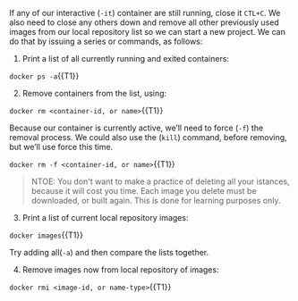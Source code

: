 If any of our interactive (`-it`) container are still running, close it `CTL+C`. We also need to close any others down and remove all other previously used images from our local repository list so we can start a new project. We can do that by issuing a series or commands, as follows:

1. Print a list of all currently running and exited containers:

`docker ps -a`{{T1}}

2. Remove containers from the list, using: 

`docker rm <container-id, or name>`{{T1}}

Because our container is currently active, we’ll need to force (`-f`) the removal process. We could also use the (`kill`) command, before removing, but we’ll use force this time.

`docker rm -f <container-id, or name>`{{T1}}

>NTOE: You don't want to make a practice of deleting all your istances, because it will cost you time. Each image you delete must be downloaded, or built again. This is done for learning purposes only.

3. Print a list of current local repository images:

`docker images`{{T1}}


Try adding all(`-a`) and then compare the lists together.

4. Remove images now from local repository of images:

`docker rmi <image-id, or name-type>`{{T1}}

